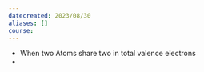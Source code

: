 ```yaml
---
datecreated: 2023/08/30
aliases: []
course:
---
```

- When two Atoms share two in total valence electrons
- 